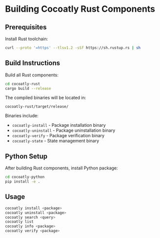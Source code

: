 # Building Cocoatly Rust Components

## Prerequisites

Install Rust toolchain:
```bash
curl --proto '=https' --tlsv1.2 -sSf https://sh.rustup.rs | sh
```

## Build Instructions

Build all Rust components:
```bash
cd cocoatly-rust
cargo build --release
```

The compiled binaries will be located in:
```
cocoatly-rust/target/release/
```

Binaries include:
- `cocoatly-install` - Package installation binary
- `cocoatly-uninstall` - Package uninstallation binary
- `cocoatly-verify` - Package verification binary
- `cocoatly-state` - State management binary

## Python Setup

After building Rust components, install Python package:
```bash
cd cocoatly-python
pip install -e .
```

## Usage

```bash
cocoatly install <package>
cocoatly uninstall <package>
cocoatly search <query>
cocoatly list
cocoatly info <package>
cocoatly verify <package>
```
